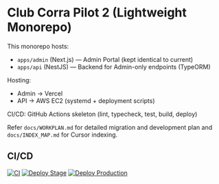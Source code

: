 # Club Corra Pilot 2 (Lightweight Monorepo)

This monorepo hosts:
- `apps/admin` (Next.js) — Admin Portal (kept identical to current)
- `apps/api` (NestJS) — Backend for Admin-only endpoints (TypeORM)

Hosting:
- Admin → Vercel
- API → AWS EC2 (systemd + deployment scripts)

CI/CD: GitHub Actions skeleton (lint, typecheck, test, build, deploy)

Refer `docs/WORKPLAN.md` for detailed migration and development plan and `docs/INDEX_MAP.md` for Cursor indexing.


## CI/CD

[![CI](https://github.com/OWNER/REPO/actions/workflows/ci.yml/badge.svg)](https://github.com/OWNER/REPO/actions/workflows/ci.yml)
[![Deploy Stage](https://github.com/OWNER/REPO/actions/workflows/deploy-stage.yml/badge.svg)](https://github.com/OWNER/REPO/actions/workflows/deploy-stage.yml)
[![Deploy Production](https://github.com/OWNER/REPO/actions/workflows/deploy-production.yml/badge.svg)](https://github.com/OWNER/REPO/actions/workflows/deploy-production.yml)

